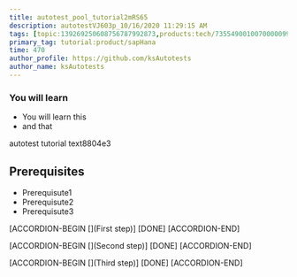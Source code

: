 ```yaml
---
title: autotest_pool_tutorial2mRS65
description: autotestVJ603p_10/16/2020 11:29:15 AM
tags: [topic:139269250608756787992873,products:tech/73554900100700000996,tutorial:experience/advanced]
primary_tag: tutorial:product/sapHana
time: 470
author_profile: https://github.com/ksAutotests
author_name: ksAutotests
---
```

### You will learn
- You will learn this
- and that

autotest tutorial text8804e3

## Prerequisites
- Prerequisute1
- Prerequisute2
- Prerequisute3

[ACCORDION-BEGIN [](First step)]
[DONE]
[ACCORDION-END]

[ACCORDION-BEGIN [](Second step)]
[DONE]
[ACCORDION-END]

[ACCORDION-BEGIN [](Third step)]
[DONE]
[ACCORDION-END]

